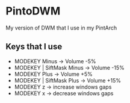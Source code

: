 #  PintoDWM
My version of DWM that I use in my PintArch
## Keys that I use
 * MODEKEY Minus -> Volume -5%
 * MODEKEY | SiftMask  Minus -> Volume -15%
 * MODEKEY Plus -> Volume +5%
 * MODEKEY | SiftMask  Plus -> Volume +15%
 * MODEKEY z -> increase windows gaps
 * MODEKEY x -> decrease windows gaps
